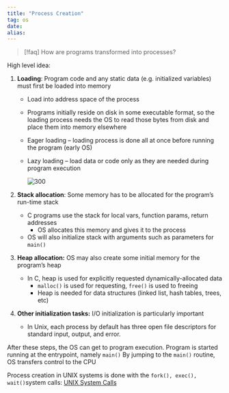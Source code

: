 ```yaml
---
title: "Process Creation"
tag: os
date: 
alias:
---
```


> [!faq] How are programs transformed into processes?

High level idea:
1. **Loading**: Program code and any static data (e.g. initialized variables) must first be loaded into memory
	- Load into address space of the process
	- Programs initially reside on disk in some executable format, so the loading process needs the OS to read those bytes from disk and place them into memory elsewhere
	- Eager loading – loading process is done all at once before running the program (early OS)
	- Lazy loading – load data or code only as they are needed during program execution
	
		 ![300](OS/attachments/Pasted%20image%2020230708141500.png)

2. **Stack allocation**: Some memory has to be allocated for the program’s run-time stack
	- C programs use the stack for local vars, function params, return addresses
		- OS allocates this memory and gives it to the process
	- OS will also initialize stack with arguments such as parameters for  `main()`
	
3. **Heap allocation:** OS may also create some initial memory for the program’s heap
	- In C, heap is used for explicitly requested dynamically-allocated data
		- `malloc()` is used for requesting, `free()` is used to freeing
		- Heap is needed for data structures (linked list, hash tables, trees, etc)

4. **Other initialization tasks:** I/O initialization is particularly important
	- In Unix, each process by default has three open file descriptors for standard input, output, and error.

After these steps, the OS can get to program execution.
Program is started running at the entrypoint, namely `main()`
By jumping to the `main()` routine, OS transfers control to the CPU

Process creation in UNIX systems is done with the `fork(), exec(), wait()`system calls: [UNIX System Calls](OS/UNIX%20System%20Calls.md)
